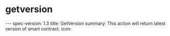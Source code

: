 <h1 class="contract">getversion</h1>
---
spec-version: 1.3
title: GetVersion
summary: This action will return latest version of smart contract.
icon: